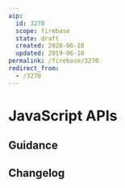 ```yaml
---
aip:
  id: 3270
  scope: firebase
  state: draft
  created: 2020-06-10
  updated: 2019-06-10
permalink: /firebase/3270
redirect_from:
  - /3270
---
```


# JavaScript APIs

## Guidance

## Changelog
